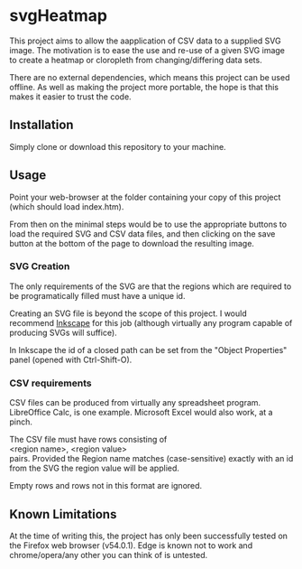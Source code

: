 # svgHeatmap

This project aims to allow the aapplication of CSV data to a supplied
SVG image. The motivation is to ease the use and re-use of a given SVG
image to create a heatmap or cloropleth from changing/differing data
sets.

There are no external dependencies, which means this project can be used
offline. As well as making the project more portable, the hope is that
this makes it easier to trust the code.

## Installation

Simply clone or download this repository to your machine.

## Usage

Point your web-browser at the folder containing your copy of this
project (which should load index.htm).

From then on the minimal steps would be to use the appropriate buttons
to load the required SVG and CSV data files, and then clicking on the
save button at the bottom of the page to download the resulting image.

### SVG Creation

The only requirements of the SVG are that the regions which are required
to be programatically filled must have a unique id.

Creating an SVG file is beyond the scope of this project. I would
recommend [Inkscape](https://inkscape.org) for this job (although
virtually any program capable of producing SVGs will suffice).

In Inkscape the id of a closed path can be set from the "Object
Properties" panel (opened with Ctrl-Shift-O).

### CSV requirements

CSV files can be produced from virtually any spreadsheet program.
LibreOffice Calc, is one example. Microsoft Excel would also work, at a
pinch.

The CSV file must have rows consisting of  
\<region name\>, \<region value\>  
pairs. Provided the Region name matches (case-sensitive) exactly with an
id from the SVG the region value will be applied.

Empty rows and rows not in this format are ignored.

## Known Limitations

At the time of writing this, the project has only been successfully
tested on the Firefox web browser (v54.0.1). Edge is known not to work
and chrome/opera/any other you can think of is untested.

